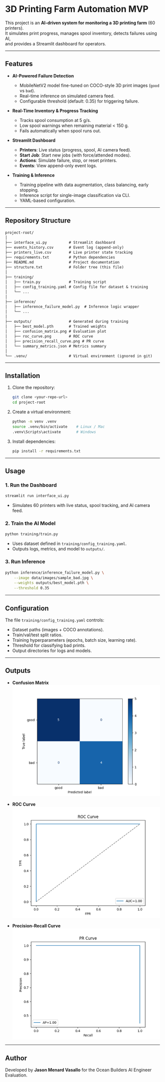# 3D Printing Farm Automation MVP

This project is an **AI-driven system for monitoring a 3D printing farm** (60 printers).  
It simulates print progress, manages spool inventory, detects failures using AI,  
and provides a Streamlit dashboard for operators.

---

## Features

- **AI-Powered Failure Detection**
  - MobileNetV2 model fine-tuned on COCO-style 3D print images (`good` vs `bad`).
  - Real-time inference on simulated camera feed.
  - Configurable threshold (default: 0.35) for triggering failure.

- **Real-Time Inventory & Progress Tracking**
  - Tracks spool consumption at 5 g/s.
  - Low spool warnings when remaining material < 150 g.
  - Fails automatically when spool runs out.

- **Streamlit Dashboard**
  - **Printers**: Live status (progress, spool, AI camera feed).
  - **Start Job**: Start new jobs (with force/attended modes).
  - **Actions**: Simulate failure, stop, or reset printers.
  - **Events**: View append-only event logs.

- **Training & Inference**
  - Training pipeline with data augmentation, class balancing, early stopping.
  - Inference script for single-image classification via CLI.
  - YAML-based configuration.

---

## Repository Structure

```
project-root/
│
├── interface_ui.py          # Streamlit dashboard
├── events_history.csv       # Event log (append-only)
├── printers_live.csv        # Live printer state tracking
├── requirements.txt         # Python dependencies
├── README.md                # Project documentation
├── structure.txt            # Folder tree (this file)
│
├── training/
│   ├── train.py             # Training script
│   ├── config_training.yaml # Config file for dataset & training
│   └── ...
│
├── inference/
│   ├── inference_failure_model.py  # Inference logic wrapper
│   └── ...
│
├── outputs/                 # Generated during training
│   ├── best_model.pth       # Trained weights
│   ├── confusion_matrix.png # Evaluation plot
│   ├── roc_curve.png        # ROC curve
│   ├── precision_recall_curve.png # PR curve
│   └── summary_metrics.json # Metrics summary
│
└── .venv/                   # Virtual environment (ignored in git)
```

---

## Installation

1. Clone the repository:
   ```bash
   git clone <your-repo-url>
   cd project-root
   ```

2. Create a virtual environment:
   ```bash
   python -m venv .venv
   source .venv/bin/activate    # Linux / Mac
   .venv\Scripts\activate       # Windows
   ```

3. Install dependencies:
   ```bash
   pip install -r requirements.txt
   ```

---

## Usage

### 1. Run the Dashboard
```bash
streamlit run interface_ui.py
```
- Simulates 60 printers with live status, spool tracking, and AI camera feed.

### 2. Train the AI Model
```bash
python training/train.py
```
- Uses dataset defined in `training/config_training.yaml`.
- Outputs logs, metrics, and model to `outputs/`.

### 3. Run Inference
```bash
python inference/inference_failure_model.py \
    --image data/images/sample_bad.jpg \
    --weights outputs/best_model.pth \
    --threshold 0.35
```

---

## Configuration

The file `training/config_training.yaml` controls:
- Dataset paths (images + COCO annotations).
- Train/val/test split ratios.
- Training hyperparameters (epochs, batch size, learning rate).
- Threshold for classifying bad prints.
- Output directories for logs and models.

---

## Outputs

- **Confusion Matrix**
  ![Confusion Matrix](outputs/confusion_matrix.png)

- **ROC Curve**
  ![ROC Curve](outputs/roc_curve.png)

- **Precision-Recall Curve**
  ![PR Curve](outputs/precision_recall_curve.png)

---

## Author

Developed by **Jason Menard Vasallo** for the Ocean Builders AI Engineer Evaluation.
